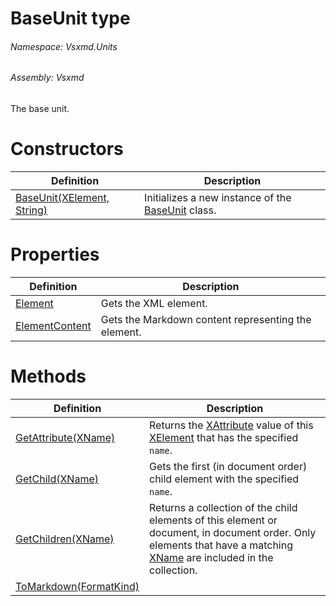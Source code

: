 <a name='T-Vsxmd-Units-BaseUnit'></a>
# BaseUnit type

###### Namespace:  Vsxmd.Units

###### Assembly:  Vsxmd

The base unit.

# Constructors

| Definition | Description |
|-|-|
| [BaseUnit(XElement, String)](Constructors/Constructors.md) | Initializes a new instance of the [BaseUnit](././BaseUnit.md) class. |

# Properties

| Definition | Description |
|-|-|
| [Element](Properties/Element.md) | Gets the XML element. |
| [ElementContent](Properties/ElementContent.md) | Gets the Markdown content representing the element. |

# Methods

| Definition | Description |
|-|-|
| [GetAttribute(XName)](Methods/GetAttribute.md) | Returns the [XAttribute](https://docs.microsoft.com/dotnet/api/System.Xml.Linq.XAttribute) value of this [XElement](https://docs.microsoft.com/dotnet/api/System.Xml.Linq.XElement) that has the specified `name`. |
| [GetChild(XName)](Methods/GetChild.md) | Gets the first (in document order) child element with the specified `name`. |
| [GetChildren(XName)](Methods/GetChildren.md) | Returns a collection of the child elements of this element or document, in document order. Only elements that have a matching [XName](https://docs.microsoft.com/dotnet/api/System.Xml.Linq.XName) are included in the collection. |
| [ToMarkdown(FormatKind)](Methods/ToMarkdown.md) |  |

